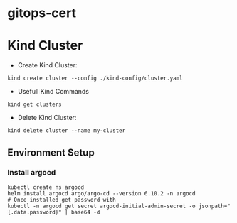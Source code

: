 # gitops-cert

# Kind Cluster

* Create Kind Cluster:

```
kind create cluster --config ./kind-config/cluster.yaml
```

* Usefull Kind Commands

```
kind get clusters
```

* Delete Kind Cluster:

```
kind delete cluster --name my-cluster
```

## Environment Setup

### Install argocd

```
kubectl create ns argocd
helm install argocd argo/argo-cd --version 6.10.2 -n argocd
# Once installed get password with 
kubectl -n argocd get secret argocd-initial-admin-secret -o jsonpath="{.data.password}" | base64 -d
```